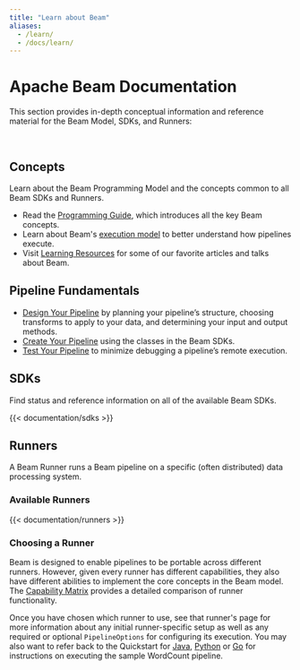 ```yaml
---
title: "Learn about Beam"
aliases:
  - /learn/
  - /docs/learn/
---
```


<!--
Licensed under the Apache License, Version 2.0 (the "License");
you may not use this file except in compliance with the License.
You may obtain a copy of the License at

http://www.apache.org/licenses/LICENSE-2.0

Unless required by applicable law or agreed to in writing, software
distributed under the License is distributed on an "AS IS" BASIS,
WITHOUT WARRANTIES OR CONDITIONS OF ANY KIND, either express or implied.
See the License for the specific language governing permissions and
limitations under the License.
-->

# Apache Beam Documentation

This section provides in-depth conceptual information and reference material for the Beam Model, SDKs, and Runners:

</br>

## Concepts

Learn about the Beam Programming Model and the concepts common to all Beam SDKs and Runners.

- Read the [Programming Guide](/documentation/programming-guide/), which introduces all the key Beam concepts.
- Learn about Beam's [execution model](/documentation/runtime/model) to better understand how pipelines execute.
- Visit [Learning Resources](/documentation/resources/learning-resources) for some of our favorite articles and talks about Beam.

## Pipeline Fundamentals

- [Design Your Pipeline](/documentation/pipelines/design-your-pipeline/) by planning your pipeline’s structure, choosing transforms to apply to your data, and determining your input and output methods.
- [Create Your Pipeline](/documentation/pipelines/create-your-pipeline/) using the classes in the Beam SDKs.
- [Test Your Pipeline](/documentation/pipelines/test-your-pipeline/) to minimize debugging a pipeline’s remote execution.

## SDKs

Find status and reference information on all of the available Beam SDKs.

{{< documentation/sdks >}}

## Runners

A Beam Runner runs a Beam pipeline on a specific (often distributed) data processing system.

### Available Runners

{{< documentation/runners >}}

### Choosing a Runner

Beam is designed to enable pipelines to be portable across different runners. However, given every runner has different capabilities, they also have different abilities to implement the core concepts in the Beam model. The [Capability Matrix](/documentation/runners/capability-matrix/) provides a detailed comparison of runner functionality.

Once you have chosen which runner to use, see that runner's page for more information about any initial runner-specific setup as well as any required or optional `PipelineOptions` for configuring its execution. You may also want to refer back to the Quickstart for [Java](/get-started/quickstart-java), [Python](/get-started/quickstart-py) or [Go](/get-started/quickstart-go) for instructions on executing the sample WordCount pipeline.
